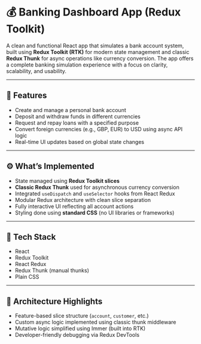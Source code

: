 # 💰 Banking Dashboard App (Redux Toolkit)

A clean and functional React app that simulates a bank account system, built using **Redux Toolkit (RTK)** for modern state management and classic **Redux Thunk** for async operations like currency conversion. The app offers a complete banking simulation experience with a focus on clarity, scalability, and usability.

---

## 🚀 Features

- Create and manage a personal bank account
- Deposit and withdraw funds in different currencies
- Request and repay loans with a specified purpose
- Convert foreign currencies (e.g., GBP, EUR) to USD using async API logic
- Real-time UI updates based on global state changes

---

## ⚙️ What’s Implemented

- State managed using **Redux Toolkit slices**
- **Classic Redux Thunk** used for asynchronous currency conversion
- Integrated `useDispatch` and `useSelector` hooks from React Redux
- Modular Redux architecture with clean slice separation
- Fully interactive UI reflecting all account actions
- Styling done using **standard CSS** (no UI libraries or frameworks)

---

## 🔧 Tech Stack

- React
- Redux Toolkit
- React Redux
- Redux Thunk (manual thunks)
- Plain CSS

---

## 🧱 Architecture Highlights

- Feature-based slice structure (`account`, `customer`, etc.)
- Custom async logic implemented using classic thunk middleware
- Mutative logic simplified using Immer (built into RTK)
- Developer-friendly debugging via Redux DevTools
